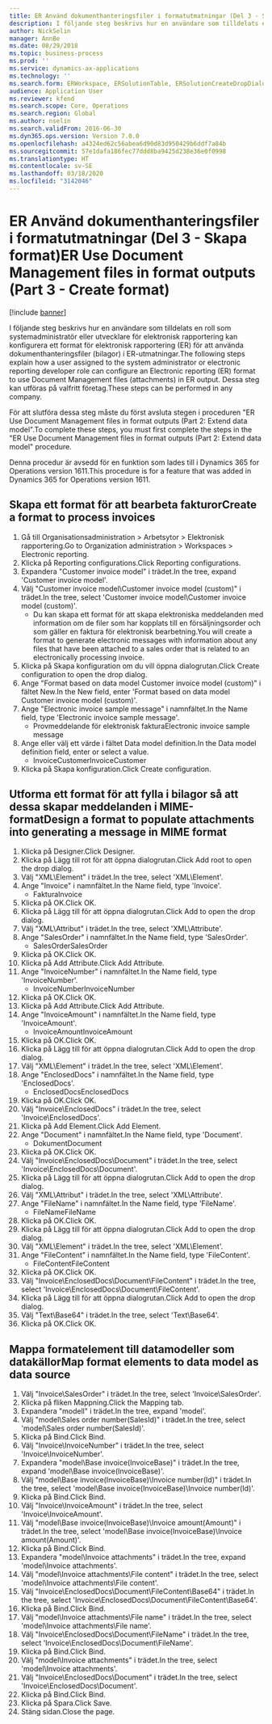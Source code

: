 ```yaml
---
title: ER Använd dokumenthanteringsfiler i formatutmatningar (Del 3 - Skapa format)
description: I följande steg beskrivs hur en användare som tilldelats en roll som systemadministratör eller utvecklare för elektronisk rapportering kan konfigurera ett format för elektronisk rapportering för att använda dokumenthanteringsfiler i ER-utmatningar.
author: NickSelin
manager: AnnBe
ms.date: 08/29/2018
ms.topic: business-process
ms.prod: ''
ms.service: dynamics-ax-applications
ms.technology: ''
ms.search.form: ERWorkspace, ERSolutionTable, ERSolutionCreateDropDialog, EROperationDesigner, ERComponentTypeDropDialog
audience: Application User
ms.reviewer: kfend
ms.search.scope: Core, Operations
ms.search.region: Global
ms.author: nselin
ms.search.validFrom: 2016-06-30
ms.dyn365.ops.version: Version 7.0.0
ms.openlocfilehash: a4324ed62c56abea6d90d83d950429b6ddf7a84b
ms.sourcegitcommit: 57e1dafa186fec77ddd8ba9425d238e36e0f0998
ms.translationtype: HT
ms.contentlocale: sv-SE
ms.lasthandoff: 03/18/2020
ms.locfileid: "3142046"
---
```

# <a name="er-use-document-management-files-in-format-outputs-part-3---create-format"></a><span data-ttu-id="7f2dc-103">ER Använd dokumenthanteringsfiler i formatutmatningar (Del 3 - Skapa format)</span><span class="sxs-lookup"><span data-stu-id="7f2dc-103">ER Use Document Management files in format outputs (Part 3 - Create format)</span></span>

[!include [banner](../../includes/banner.md)]

<span data-ttu-id="7f2dc-104">I följande steg beskrivs hur en användare som tilldelats en roll som systemadministratör eller utvecklare för elektronisk rapportering kan konfigurera ett format för elektronisk rapportering (ER) för att använda dokumenthanteringsfiler (bilagor) i ER-utmatningar.</span><span class="sxs-lookup"><span data-stu-id="7f2dc-104">The following steps explain how a user assigned to the system administrator or electronic reporting developer role can configure an Electronic reporting (ER) format to use Document Management files (attachments) in ER output.</span></span> <span data-ttu-id="7f2dc-105">Dessa steg kan utföras på valfritt företag.</span><span class="sxs-lookup"><span data-stu-id="7f2dc-105">These steps can be performed in any company.</span></span>

<span data-ttu-id="7f2dc-106">För att slutföra dessa steg måste du först avsluta stegen i proceduren "ER Use Document Management files in format outputs (Part 2: Extend data model".</span><span class="sxs-lookup"><span data-stu-id="7f2dc-106">To complete these steps, you must first complete the steps in the "ER Use Document Management files in format outputs (Part 2: Extend data model" procedure.</span></span>

<span data-ttu-id="7f2dc-107">Denna procedur är avsedd för en funktion som lades till i Dynamics 365 for Operations version 1611.</span><span class="sxs-lookup"><span data-stu-id="7f2dc-107">This procedure is for a feature that was added in Dynamics 365 for Operations version 1611.</span></span>


## <a name="create-a-format-to-process-invoices"></a><span data-ttu-id="7f2dc-108">Skapa ett format för att bearbeta fakturor</span><span class="sxs-lookup"><span data-stu-id="7f2dc-108">Create a format to process invoices</span></span>
1. <span data-ttu-id="7f2dc-109">Gå till Organisationsadministration > Arbetsytor > Elektronisk rapportering.</span><span class="sxs-lookup"><span data-stu-id="7f2dc-109">Go to Organization administration > Workspaces > Electronic reporting.</span></span>
2. <span data-ttu-id="7f2dc-110">Klicka på Reporting configurations.</span><span class="sxs-lookup"><span data-stu-id="7f2dc-110">Click Reporting configurations.</span></span>
3. <span data-ttu-id="7f2dc-111">Expandera "Customer invoice model" i trädet.</span><span class="sxs-lookup"><span data-stu-id="7f2dc-111">In the tree, expand 'Customer invoice model'.</span></span>
4. <span data-ttu-id="7f2dc-112">Välj "Customer invoice model\Customer invoice model (custom)" i trädet.</span><span class="sxs-lookup"><span data-stu-id="7f2dc-112">In the tree, select 'Customer invoice model\Customer invoice model (custom)'.</span></span>
    * <span data-ttu-id="7f2dc-113">Du kan skapa ett format för att skapa elektroniska meddelanden med information om de filer som har kopplats till en försäljningsorder och som gäller en faktura för elektronisk bearbetning.</span><span class="sxs-lookup"><span data-stu-id="7f2dc-113">You will create a format to generate electronic messages with information about any files that have been attached to a sales order that is related to an electronically processing invoice.</span></span>  
5. <span data-ttu-id="7f2dc-114">Klicka på Skapa konfiguration om du vill öppna dialogrutan.</span><span class="sxs-lookup"><span data-stu-id="7f2dc-114">Click Create configuration to open the drop dialog.</span></span>
6. <span data-ttu-id="7f2dc-115">Ange "Format based on data model Customer invoice model (custom)" i fältet New.</span><span class="sxs-lookup"><span data-stu-id="7f2dc-115">In the New field, enter 'Format based on data model Customer invoice model (custom)'.</span></span>
7. <span data-ttu-id="7f2dc-116">Ange "Electronic invoice sample message" i namnfältet.</span><span class="sxs-lookup"><span data-stu-id="7f2dc-116">In the Name field, type 'Electronic invoice sample message'.</span></span>
    * <span data-ttu-id="7f2dc-117">Provmeddelande för elektronisk faktura</span><span class="sxs-lookup"><span data-stu-id="7f2dc-117">Electronic invoice sample message</span></span>  
8. <span data-ttu-id="7f2dc-118">Ange eller välj ett värde i fältet Data model definition.</span><span class="sxs-lookup"><span data-stu-id="7f2dc-118">In the Data model definition field, enter or select a value.</span></span>
    * <span data-ttu-id="7f2dc-119">InvoiceCustomer</span><span class="sxs-lookup"><span data-stu-id="7f2dc-119">InvoiceCustomer</span></span>  
9. <span data-ttu-id="7f2dc-120">Klicka på Skapa konfiguration.</span><span class="sxs-lookup"><span data-stu-id="7f2dc-120">Click Create configuration.</span></span>

## <a name="design-a-format-to-populate-attachments-into-generating-a-message-in-mime-format"></a><span data-ttu-id="7f2dc-121">Utforma ett format för att fylla i bilagor så att dessa skapar meddelanden i MIME-format</span><span class="sxs-lookup"><span data-stu-id="7f2dc-121">Design a format to populate attachments into generating a message in MIME format</span></span>
1. <span data-ttu-id="7f2dc-122">Klicka på Designer.</span><span class="sxs-lookup"><span data-stu-id="7f2dc-122">Click Designer.</span></span>
2. <span data-ttu-id="7f2dc-123">Klicka på Lägg till rot för att öppna dialogrutan.</span><span class="sxs-lookup"><span data-stu-id="7f2dc-123">Click Add root to open the drop dialog.</span></span>
3. <span data-ttu-id="7f2dc-124">Välj "XML\Element" i trädet.</span><span class="sxs-lookup"><span data-stu-id="7f2dc-124">In the tree, select 'XML\Element'.</span></span>
4. <span data-ttu-id="7f2dc-125">Ange "Invoice" i namnfältet.</span><span class="sxs-lookup"><span data-stu-id="7f2dc-125">In the Name field, type 'Invoice'.</span></span>
    * <span data-ttu-id="7f2dc-126">Faktura</span><span class="sxs-lookup"><span data-stu-id="7f2dc-126">Invoice</span></span>  
5. <span data-ttu-id="7f2dc-127">Klicka på OK.</span><span class="sxs-lookup"><span data-stu-id="7f2dc-127">Click OK.</span></span>
6. <span data-ttu-id="7f2dc-128">Klicka på Lägg till för att öppna dialogrutan.</span><span class="sxs-lookup"><span data-stu-id="7f2dc-128">Click Add to open the drop dialog.</span></span>
7. <span data-ttu-id="7f2dc-129">Välj "XML\Attribut" i trädet.</span><span class="sxs-lookup"><span data-stu-id="7f2dc-129">In the tree, select 'XML\Attribute'.</span></span>
8. <span data-ttu-id="7f2dc-130">Ange "SalesOrder" i namnfältet.</span><span class="sxs-lookup"><span data-stu-id="7f2dc-130">In the Name field, type 'SalesOrder'.</span></span>
    * <span data-ttu-id="7f2dc-131">SalesOrder</span><span class="sxs-lookup"><span data-stu-id="7f2dc-131">SalesOrder</span></span>  
9. <span data-ttu-id="7f2dc-132">Klicka på OK.</span><span class="sxs-lookup"><span data-stu-id="7f2dc-132">Click OK.</span></span>
10. <span data-ttu-id="7f2dc-133">Klicka på Add Attribute.</span><span class="sxs-lookup"><span data-stu-id="7f2dc-133">Click Add Attribute.</span></span>
11. <span data-ttu-id="7f2dc-134">Ange "InvoiceNumber" i namnfältet.</span><span class="sxs-lookup"><span data-stu-id="7f2dc-134">In the Name field, type 'InvoiceNumber'.</span></span>
    * <span data-ttu-id="7f2dc-135">InvoiceNumber</span><span class="sxs-lookup"><span data-stu-id="7f2dc-135">InvoiceNumber</span></span>  
12. <span data-ttu-id="7f2dc-136">Klicka på OK.</span><span class="sxs-lookup"><span data-stu-id="7f2dc-136">Click OK.</span></span>
13. <span data-ttu-id="7f2dc-137">Klicka på Add Attribute.</span><span class="sxs-lookup"><span data-stu-id="7f2dc-137">Click Add Attribute.</span></span>
14. <span data-ttu-id="7f2dc-138">Ange "InvoiceAmount" i namnfältet.</span><span class="sxs-lookup"><span data-stu-id="7f2dc-138">In the Name field, type 'InvoiceAmount'.</span></span>
    * <span data-ttu-id="7f2dc-139">InvoiceAmount</span><span class="sxs-lookup"><span data-stu-id="7f2dc-139">InvoiceAmount</span></span>  
15. <span data-ttu-id="7f2dc-140">Klicka på OK.</span><span class="sxs-lookup"><span data-stu-id="7f2dc-140">Click OK.</span></span>
16. <span data-ttu-id="7f2dc-141">Klicka på Lägg till för att öppna dialogrutan.</span><span class="sxs-lookup"><span data-stu-id="7f2dc-141">Click Add to open the drop dialog.</span></span>
17. <span data-ttu-id="7f2dc-142">Välj "XML\Element" i trädet.</span><span class="sxs-lookup"><span data-stu-id="7f2dc-142">In the tree, select 'XML\Element'.</span></span>
18. <span data-ttu-id="7f2dc-143">Ange "EnclosedDocs" i namnfältet.</span><span class="sxs-lookup"><span data-stu-id="7f2dc-143">In the Name field, type 'EnclosedDocs'.</span></span>
    * <span data-ttu-id="7f2dc-144">EnclosedDocs</span><span class="sxs-lookup"><span data-stu-id="7f2dc-144">EnclosedDocs</span></span>  
19. <span data-ttu-id="7f2dc-145">Klicka på OK.</span><span class="sxs-lookup"><span data-stu-id="7f2dc-145">Click OK.</span></span>
20. <span data-ttu-id="7f2dc-146">Välj "Invoice\EnclosedDocs" i trädet.</span><span class="sxs-lookup"><span data-stu-id="7f2dc-146">In the tree, select 'Invoice\EnclosedDocs'.</span></span>
21. <span data-ttu-id="7f2dc-147">Klicka på Add Element.</span><span class="sxs-lookup"><span data-stu-id="7f2dc-147">Click Add Element.</span></span>
22. <span data-ttu-id="7f2dc-148">Ange "Document" i namnfältet.</span><span class="sxs-lookup"><span data-stu-id="7f2dc-148">In the Name field, type 'Document'.</span></span>
    * <span data-ttu-id="7f2dc-149">Dokument</span><span class="sxs-lookup"><span data-stu-id="7f2dc-149">Document</span></span>  
23. <span data-ttu-id="7f2dc-150">Klicka på OK.</span><span class="sxs-lookup"><span data-stu-id="7f2dc-150">Click OK.</span></span>
24. <span data-ttu-id="7f2dc-151">Välj "Invoice\EnclosedDocs\Document" i trädet.</span><span class="sxs-lookup"><span data-stu-id="7f2dc-151">In the tree, select 'Invoice\EnclosedDocs\Document'.</span></span>
25. <span data-ttu-id="7f2dc-152">Klicka på Lägg till för att öppna dialogrutan.</span><span class="sxs-lookup"><span data-stu-id="7f2dc-152">Click Add to open the drop dialog.</span></span>
26. <span data-ttu-id="7f2dc-153">Välj "XML\Attribut" i trädet.</span><span class="sxs-lookup"><span data-stu-id="7f2dc-153">In the tree, select 'XML\Attribute'.</span></span>
27. <span data-ttu-id="7f2dc-154">Ange "FileName" i namnfältet.</span><span class="sxs-lookup"><span data-stu-id="7f2dc-154">In the Name field, type 'FileName'.</span></span>
    * <span data-ttu-id="7f2dc-155">FileName</span><span class="sxs-lookup"><span data-stu-id="7f2dc-155">FileName</span></span>  
28. <span data-ttu-id="7f2dc-156">Klicka på OK.</span><span class="sxs-lookup"><span data-stu-id="7f2dc-156">Click OK.</span></span>
29. <span data-ttu-id="7f2dc-157">Klicka på Lägg till för att öppna dialogrutan.</span><span class="sxs-lookup"><span data-stu-id="7f2dc-157">Click Add to open the drop dialog.</span></span>
30. <span data-ttu-id="7f2dc-158">Välj "XML\Element" i trädet.</span><span class="sxs-lookup"><span data-stu-id="7f2dc-158">In the tree, select 'XML\Element'.</span></span>
31. <span data-ttu-id="7f2dc-159">Ange "FileContent" i namnfältet.</span><span class="sxs-lookup"><span data-stu-id="7f2dc-159">In the Name field, type 'FileContent'.</span></span>
    * <span data-ttu-id="7f2dc-160">FileContent</span><span class="sxs-lookup"><span data-stu-id="7f2dc-160">FileContent</span></span>  
32. <span data-ttu-id="7f2dc-161">Klicka på OK.</span><span class="sxs-lookup"><span data-stu-id="7f2dc-161">Click OK.</span></span>
33. <span data-ttu-id="7f2dc-162">Välj "Invoice\EnclosedDocs\Document\FileContent" i trädet.</span><span class="sxs-lookup"><span data-stu-id="7f2dc-162">In the tree, select 'Invoice\EnclosedDocs\Document\FileContent'.</span></span>
34. <span data-ttu-id="7f2dc-163">Klicka på Lägg till för att öppna dialogrutan.</span><span class="sxs-lookup"><span data-stu-id="7f2dc-163">Click Add to open the drop dialog.</span></span>
35. <span data-ttu-id="7f2dc-164">Välj "Text\Base64" i trädet.</span><span class="sxs-lookup"><span data-stu-id="7f2dc-164">In the tree, select 'Text\Base64'.</span></span>
36. <span data-ttu-id="7f2dc-165">Klicka på OK.</span><span class="sxs-lookup"><span data-stu-id="7f2dc-165">Click OK.</span></span>

## <a name="map-format-elements-to-data-model-as-data-source"></a><span data-ttu-id="7f2dc-166">Mappa formatelement till datamodeller som datakällor</span><span class="sxs-lookup"><span data-stu-id="7f2dc-166">Map format elements to data model as data source</span></span>
1. <span data-ttu-id="7f2dc-167">Välj "Invoice\SalesOrder" i trädet.</span><span class="sxs-lookup"><span data-stu-id="7f2dc-167">In the tree, select 'Invoice\SalesOrder'.</span></span>
2. <span data-ttu-id="7f2dc-168">Klicka på fliken Mappning.</span><span class="sxs-lookup"><span data-stu-id="7f2dc-168">Click the Mapping tab.</span></span>
3. <span data-ttu-id="7f2dc-169">Expandera "modell" i trädet.</span><span class="sxs-lookup"><span data-stu-id="7f2dc-169">In the tree, expand 'model'.</span></span>
4. <span data-ttu-id="7f2dc-170">Välj "model\Sales order number(SalesId)" i trädet.</span><span class="sxs-lookup"><span data-stu-id="7f2dc-170">In the tree, select 'model\Sales order number(SalesId)'.</span></span>
5. <span data-ttu-id="7f2dc-171">Klicka på Bind.</span><span class="sxs-lookup"><span data-stu-id="7f2dc-171">Click Bind.</span></span>
6. <span data-ttu-id="7f2dc-172">Välj "Invoice\InvoiceNumber" i trädet.</span><span class="sxs-lookup"><span data-stu-id="7f2dc-172">In the tree, select 'Invoice\InvoiceNumber'.</span></span>
7. <span data-ttu-id="7f2dc-173">Expandera "model\Base invoice(InvoiceBase)" i trädet.</span><span class="sxs-lookup"><span data-stu-id="7f2dc-173">In the tree, expand 'model\Base invoice(InvoiceBase)'.</span></span>
8. <span data-ttu-id="7f2dc-174">Välj "model\Base invoice(InvoiceBase)\Invoice number(Id)" i trädet.</span><span class="sxs-lookup"><span data-stu-id="7f2dc-174">In the tree, select 'model\Base invoice(InvoiceBase)\Invoice number(Id)'.</span></span>
9. <span data-ttu-id="7f2dc-175">Klicka på Bind.</span><span class="sxs-lookup"><span data-stu-id="7f2dc-175">Click Bind.</span></span>
10. <span data-ttu-id="7f2dc-176">Välj "Invoice\InvoiceAmount" i trädet.</span><span class="sxs-lookup"><span data-stu-id="7f2dc-176">In the tree, select 'Invoice\InvoiceAmount'.</span></span>
11. <span data-ttu-id="7f2dc-177">Välj "model\Base invoice(InvoiceBase)\Invoice amount(Amount)" i trädet.</span><span class="sxs-lookup"><span data-stu-id="7f2dc-177">In the tree, select 'model\Base invoice(InvoiceBase)\Invoice amount(Amount)'.</span></span>
12. <span data-ttu-id="7f2dc-178">Klicka på Bind.</span><span class="sxs-lookup"><span data-stu-id="7f2dc-178">Click Bind.</span></span>
13. <span data-ttu-id="7f2dc-179">Expandera "model\Invoice attachments" i trädet.</span><span class="sxs-lookup"><span data-stu-id="7f2dc-179">In the tree, expand 'model\Invoice attachments'.</span></span>
14. <span data-ttu-id="7f2dc-180">Välj "model\Invoice attachments\File content" i trädet.</span><span class="sxs-lookup"><span data-stu-id="7f2dc-180">In the tree, select 'model\Invoice attachments\File content'.</span></span>
15. <span data-ttu-id="7f2dc-181">Välj "Invoice\EnclosedDocs\Document\FileContent\Base64" i trädet.</span><span class="sxs-lookup"><span data-stu-id="7f2dc-181">In the tree, select 'Invoice\EnclosedDocs\Document\FileContent\Base64'.</span></span>
16. <span data-ttu-id="7f2dc-182">Klicka på Bind.</span><span class="sxs-lookup"><span data-stu-id="7f2dc-182">Click Bind.</span></span>
17. <span data-ttu-id="7f2dc-183">Välj "model\Invoice attachments\File name" i trädet.</span><span class="sxs-lookup"><span data-stu-id="7f2dc-183">In the tree, select 'model\Invoice attachments\File name'.</span></span>
18. <span data-ttu-id="7f2dc-184">Välj "Invoice\EnclosedDocs\Document\FileName" i trädet.</span><span class="sxs-lookup"><span data-stu-id="7f2dc-184">In the tree, select 'Invoice\EnclosedDocs\Document\FileName'.</span></span>
19. <span data-ttu-id="7f2dc-185">Klicka på Bind.</span><span class="sxs-lookup"><span data-stu-id="7f2dc-185">Click Bind.</span></span>
20. <span data-ttu-id="7f2dc-186">Välj "model\Invoice attachments" i trädet.</span><span class="sxs-lookup"><span data-stu-id="7f2dc-186">In the tree, select 'model\Invoice attachments'.</span></span>
21. <span data-ttu-id="7f2dc-187">Välj "Invoice\EnclosedDocs\Document" i trädet.</span><span class="sxs-lookup"><span data-stu-id="7f2dc-187">In the tree, select 'Invoice\EnclosedDocs\Document'.</span></span>
22. <span data-ttu-id="7f2dc-188">Klicka på Bind.</span><span class="sxs-lookup"><span data-stu-id="7f2dc-188">Click Bind.</span></span>
23. <span data-ttu-id="7f2dc-189">Klicka på Spara.</span><span class="sxs-lookup"><span data-stu-id="7f2dc-189">Click Save.</span></span>
24. <span data-ttu-id="7f2dc-190">Stäng sidan.</span><span class="sxs-lookup"><span data-stu-id="7f2dc-190">Close the page.</span></span>

